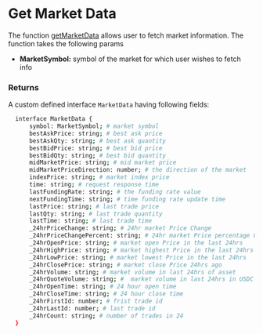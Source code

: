 Get Market Data
===

The function [getMarketData](https://github.com/fireflyprotocol/firefly-client/blob/c2d967b405425ab4a2b6a3a18cb5224c11ba059f/src/fireflyClient.ts#L689) allows user to fetch market information. The function takes the following params

- **MarketSymbol:** symbol of the market for which user wishes to fetch info

### Returns
A custom defined interface `MarketData` having following fields:
  ```bash
    interface MarketData {
        symbol: MarketSymbol; # market symbol
        bestAskPrice: string; # best ask price
        bestAskQty: string; # best ask quantity
        bestBidPrice: string; # best bid price
        bestBidQty: string; # best bid quantity
        midMarketPrice: string; # mid market price
        midMarketPriceDirection: number; # the direction of the market
        indexPrice: string; # market index price
        time: string; # request response time
        lastFundingRate: string; # the funding rate value
        nextFundingTime: string; # time funding rate update time 
        lastPrice: string; # last trade price
        lastQty: string; # last trade quantity
        lastTime: string; # last trade time
        _24hrPriceChange: string; # 24hr market Price Change
        _24hrPriceChangePercent: string; # 24hr market Price percentage Change
        _24hrOpenPrice: string; # market open Price in the last 24hrs
        _24hrHighPrice: string; # market highest Price in the last 24hrs
        _24hrLowPrice: string; # market lowest Price in the last 24hrs
        _24hrClosePrice: string; # market close Price 24hrs ago
        _24hrVolume: string; # market volume in last 24hrs of asset
        _24hrQuoteVolume: string; #  market volume in last 24hrs in USDC
        _24hrOpenTime: string; # 24 hour open time
        _24hrCloseTime: string; # 24 hour close time
        _24hrFirstId: number; # frist trade id
        _24hrLastId: number; # last trade id
        _24hrCount: string; # number of trades in 24
    }
  ```